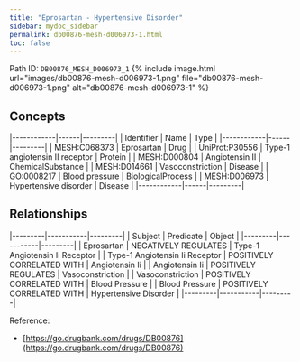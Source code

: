 ```yaml
---
title: "Eprosartan - Hypertensive Disorder"
sidebar: mydoc_sidebar
permalink: db00876-mesh-d006973-1.html
toc: false 
---
```



Path ID: `DB00876_MESH_D006973_1`
{% include image.html url="images/db00876-mesh-d006973-1.png" file="db00876-mesh-d006973-1.png" alt="db00876-mesh-d006973-1" %}

## Concepts

|------------|------|---------|
| Identifier | Name | Type    |
|------------|------|---------|
| MESH:C068373 | Eprosartan | Drug |
| UniProt:P30556 | Type-1 angiotensin II receptor | Protein |
| MESH:D000804 | Angiotensin II | ChemicalSubstance |
| MESH:D014661 | Vasoconstriction | Disease |
| GO:0008217 | Blood pressure | BiologicalProcess |
| MESH:D006973 | Hypertensive disorder | Disease |
|------------|------|---------|

## Relationships

|---------|-----------|---------|
| Subject | Predicate | Object  |
|---------|-----------|---------|
| Eprosartan | NEGATIVELY REGULATES | Type-1 Angiotensin Ii Receptor |
| Type-1 Angiotensin Ii Receptor | POSITIVELY CORRELATED WITH | Angiotensin Ii |
| Angiotensin Ii | POSITIVELY REGULATES | Vasoconstriction |
| Vasoconstriction | POSITIVELY CORRELATED WITH | Blood Pressure |
| Blood Pressure | POSITIVELY CORRELATED WITH | Hypertensive Disorder |
|---------|-----------|---------|

Reference: 
  - [https://go.drugbank.com/drugs/DB00876](https://go.drugbank.com/drugs/DB00876)
